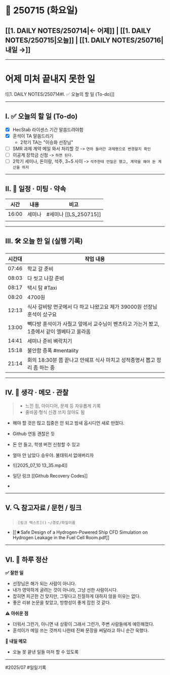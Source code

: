 # 📅 250715 (화요일)

## [[1. DAILY NOTES/250714|← 어제]] | [[1. DAILY NOTES/250715|오늘]] | [[1. DAILY NOTES/250716|내일 →]]
---
# 어제 미처 끝내지 못한 일 

![[1. DAILY NOTES/250714#I. ✅ 오늘의 할 일 (To-do)]]

---

## I. ✅ 오늘의 할 일 (To-do)
- [x] HecStab 라이센스 기간 말씀드려야함
- [x] 훈석이  TA 말씀드리기
	- 2학기 TA는 "이승화 선장님"
- [ ] SMR 과제 계약 메일 와서 처리할 것 -> `연차 들어간 과제명으로 변경할지 확인`
- [ ] 이공계 장학금 신청 -> `하면 된다.`
- [ ] 2학기 세미나, 돈이랑, 석주, 3~5 사이 -> `석주한테 언질은 했고, 계약을 해야 돈 계산을 하지`

---

## II. 📌 일정 · 미팅 · 약속

| 시간    | 내용  | 비고                 |
| ----- | --- | ------------------ |
| 16:00 | 세미나 | #세미나 [[LS_250715]] |
|       |     |                    |

---

## III. 🛠️ 오늘 한 일 (실행 기록)

| 시간대   | 작업 내용                                               |
| ----- | --------------------------------------------------- |
| 07:46 | 학교 갈 준비                                             |
| 08:03 | 다 씻고 나갈 준비                                          |
| 08:17 | 택시 탐 #Taxi                                          |
| 08:20 | 4700원                                               |
| 12:13 | 식사 갈비탕 먼곳에서 다 하고 나왔고요 제가 39000원 선장님 훈석이 샀구요         |
| 13:00 | 빽다방 훈석이가 사줬고 앞에서 교수님이 벤츠타고 가는거 봤고, 1층에서 같이 엘베타고 올라옴 |
| 14:41 | 세미나 준비 벼락치기                                         |
| 15:18 | 불안함 증폭 #mentality                                   |
| 21:14 | 회의 18:30분 쯤 끝나고 안쉐프 식사 마치고 성적증명서 뽑고 정리 좀 하는 중       |

---

## IV. 🧠 생각 · 메모 · 관찰

> -  느낀 점, 아이디어, 문제 등 자유롭게 기록  
> -  줄바꿈·형식 신경 쓰지 않아도 됨

- 해야 할 것은 많고 집중은 안 되고 밤새 옵시디언 새로 만졌다. 
- Github 연동 괜찮은 듯
- 돈 안 들고, 학생 버전 신청할 수 있고

- 얼마 안 남았다 승우야. 불태워서 없애버리자
- ![[2025_07_10 13_35.mp4]]
- 일단 링크 [[Github Recovery Codes]]
- 

---
## V. 🔍 참고자료 / 문헌 / 링크
> `[링크 텍스트]()`
> `~/경로/파일이름`
- [[★Safe Design of a Hydrogen-Powered Ship CFD Simulation on Hydrogen Leakage in the Fuel Cell Room.pdf]]

---
## VI. 🧾 하루 정산

**✅ 잘한 일**  
- 선장님은 해가 되는 사람이 아니다. 
- 내가 영악하게 굴려는 것이 아니라, 그냥 선한 사람이시다. 
- 잡히면 피곤한 건 맞지만, 그렇다고 친절하게 대하지 않을 이유는 없다.
- 좋은 리뷰 논문을 찾았고, 방향성이 좋게 잡힌 것 같다.

**⚠️ 아쉬운 점**  
- 더워서 그런가, 아니면 내 상황이 그래서 그런가, 주변 사람들에게 예민해졌다.
- 훈석이가 메일 쓰는 것까지 나한테 진짜 문장을 써달라고 하니 순간 욱했다.

**📝 내일 메모**  
- 오늘 못 끝낸 일들 마저 할 수 있도록
---

#2025/07 #일일기록
